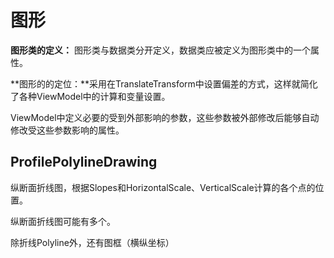 # 图形

**图形类的定义：** 图形类与数据类分开定义，数据类应被定义为图形类中的一个属性。

**图形的的定位：**采用在TranslateTransform中设置偏差的方式，这样就简化了各种ViewModel中的计算和变量设置。

ViewModel中定义必要的受到外部影响的参数，这些参数被外部修改后能够自动修改受这些参数影响的属性。

## ProfilePolylineDrawing

纵断面折线图，根据Slopes和HorizontalScale、VerticalScale计算的各个点的位置。

纵断面折线图可能有多个。

除折线Polyline外，还有图框（横纵坐标）